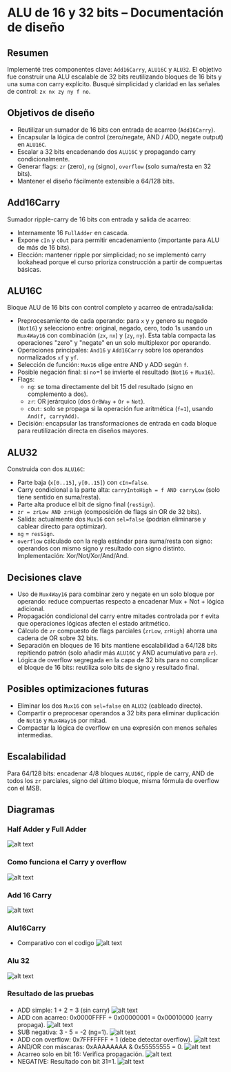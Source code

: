 # ALU de 16 y 32 bits – Documentación de diseño

## Resumen
Implementé tres componentes clave: `Add16Carry`, `ALU16C` y `ALU32`. El objetivo fue construir una ALU escalable de 32 bits reutilizando bloques de 16 bits y una suma con carry explícito. Busqué simplicidad y claridad en las señales de control: `zx nx zy ny f no`.

## Objetivos de diseño
- Reutilizar un sumador de 16 bits con entrada de acarreo (`Add16Carry`).
- Encapsular la lógica de control (zero/negate, AND / ADD, negate output) en `ALU16C`.
- Escalar a 32 bits encadenando dos `ALU16C` y propagando carry condicionalmente.
- Generar flags: `zr` (zero), `ng` (signo), `overflow` (solo suma/resta en 32 bits).
- Mantener el diseño fácilmente extensible a 64/128 bits.

## Add16Carry
Sumador ripple-carry de 16 bits con entrada y salida de acarreo:
- Internamente 16 `FullAdder` en cascada.
- Expone `cIn` y `cOut` para permitir encadenamiento (importante para ALU de más de 16 bits).
- Elección: mantener ripple por simplicidad; no se implementó carry lookahead porque el curso prioriza construcción a partir de compuertas básicas.


## ALU16C
Bloque ALU de 16 bits con control completo y acarreo de entrada/salida:
- Preprocesamiento de cada operando: para `x` y `y` genero su negado (`Not16`) y selecciono entre: original, negado, cero, todo 1s usando un `Mux4Way16` con combinación (`zx`, `nx`) y (`zy`, `ny`). Esta tabla compacta las operaciones "zero" y "negate" en un solo multiplexor por operando.
- Operaciones principales: `And16` y `Add16Carry` sobre los operandos normalizados `xf` y `yf`.
- Selección de función: `Mux16` elige entre AND y ADD según `f`.
- Posible negación final: si `no`=1 se invierte el resultado (`Not16` + `Mux16`).
- Flags:
  - `ng`: se toma directamente del bit 15 del resultado (signo en complemento a dos).
  - `zr`: OR jerárquico (dos `Or8Way` + `Or` + `Not`).
  - `cOut`: solo se propaga si la operación fue aritmética (`f=1`), usando `And(f, carryAdd)`.
- Decisión: encapsular las transformaciones de entrada en cada bloque para reutilización directa en diseños mayores.


## ALU32
Construida con dos `ALU16C`:
- Parte baja (`x[0..15]`, `y[0..15]`) con `cIn=false`.
- Carry condicional a la parte alta: `carryIntoHigh = f AND carryLow` (solo tiene sentido en suma/resta).
- Parte alta produce el bit de signo final (`resSign`).
- `zr = zrLow AND zrHigh` (composición de flags sin OR de 32 bits).
- Salida: actualmente dos `Mux16` con `sel=false` (podrían eliminarse y cablear directo para optimizar).
- `ng` = `resSign`.
- `overflow` calculado con la regla estándar para suma/resta con signo: operandos con mismo signo y resultado con signo distinto. Implementación: Xor/Not/Xor/And/And.


## Decisiones clave
- Uso de `Mux4Way16` para combinar zero y negate en un solo bloque por operando: reduce compuertas respecto a encadenar Mux + Not + lógica adicional.
- Propagación condicional del carry entre mitades controlada por `f` evita que operaciones lógicas afecten el estado aritmético.
- Cálculo de `zr` compuesto de flags parciales (`zrLow`, `zrHigh`) ahorra una cadena de OR sobre 32 bits.
- Separación en bloques de 16 bits mantiene escalabilidad a 64/128 bits repitiendo patrón (solo añadir más `ALU16C` y AND acumulativo para `zr`).
- Lógica de overflow segregada en la capa de 32 bits para no complicar el bloque de 16 bits: reutiliza solo bits de signo y resultado final.

## Posibles optimizaciones futuras
- Eliminar los dos `Mux16` con `sel=false` en `ALU32` (cableado directo).
- Compartir o preprocesar operandos a 32 bits para eliminar duplicación de `Not16` y `Mux4Way16` por mitad.
- Compactar la lógica de overflow en una expresión con menos señales intermedias.

## Escalabilidad
Para 64/128 bits: encadenar 4/8 bloques `ALU16C`, ripple de carry, AND de todos los `zr` parciales, signo del último bloque, misma fórmula de overflow con el MSB.

## Diagramas
### Half Adder y Full Adder
![alt text](image.png)
### Como funciona el Carry y overflow
![alt text](image-4.png)
### Add 16 Carry
![alt text](image-1.png)
### Alu16Carry
- Comparativo con el codigo
![alt text](image-2.png)
### Alu 32
![alt text](image-3.png)
### Resultado de las pruebas
#### 
- ADD simple: 1 + 2 = 3 (sin carry)
  ![alt text](image-5.png)
- ADD con acarreo: 0x0000FFFF + 0x00000001 = 0x00010000 (carry propaga).
  ![alt text](image-6.png)
- SUB negativa: 3 - 5 = -2 (ng=1).
  ![alt text](image-7.png)
- ADD con overflow: 0x7FFFFFFF + 1 (debe detectar overflow).
  ![alt text](image-8.png)
- AND/OR con máscaras: 0xAAAAAAAA & 0x55555555 = 0.
  ![alt text](image-9.png)
- Acarreo solo en bit 16: Verifica propagación.
  ![alt text](image-10.png)
- NEGATIVE: Resultado con bit 31=1.
  ![alt text](image-11.png)
